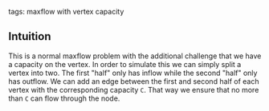 tags: maxflow with vertex capacity

## Intuition
This is a normal maxflow problem with the additional challenge that we have a capacity on the vertex. In order to simulate this we can simply split a vertex into two. The first "half" only has inflow while the second "half" only has outflow. We can add an edge between the first and second half of each vertex with the corresponding capacity `C`. That way we ensure that no more than `C` can flow through the node.